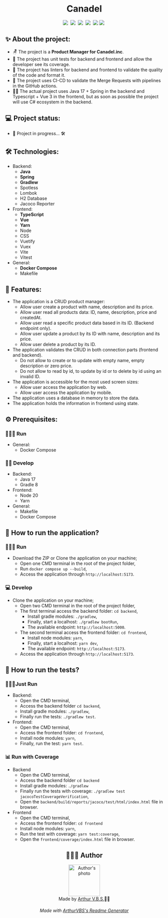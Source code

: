 <h1 align="center">Canadel</h1>

<div align="center">
<img src="https://img.shields.io/badge/GitHub-000?style=social&logoColor=469BD2&logo=github">&nbsp;
<img src="https://img.shields.io/badge/Docker-000?style=social&logoColor=469BD2&logo=Docker">&nbsp;
<img src="https://img.shields.io/badge/TypeScript-000?style=social&logoColor=469BD2&logo=TypeScript">&nbsp;
<img src="https://img.shields.io/badge/Vue-000?style=social&logoColor=469BD2&logo=vue.js">&nbsp;
<img src="https://img.shields.io/badge/Java-000?style=social&logoColor=469BD2&logo=openjdk">
<img src="https://img.shields.io/badge/Spring-000?style=social&logoColor=469BD2&logo=Spring">&nbsp;
</div>

## ✨ About the project:

- 🪑 The project is a **Product Manager for Canadel.inc**.
- 🧪 The project has unit tests for backend and frontend and allow the developer see its coverage.
- 🧹 The project has linters for backend and frontend to validate the quality of the code and format it.
- 🐳 The project uses CI-CD to validate the Merge Requests with pipelines in the GitHub actions.
- 🧑‍💻 The actual project uses Java 17 + Spring in the backend and Typescript + Vue 3 in the frontend, but as soon as possible the project will use C# ecosystem in the backend.

## 💻 Project status:

- 🚧 Project in progress... 🛠

## 🛠 Technologies:

- Backend:
  - **Java**
  - **Spring**
  - **Gradlew**
  - Spotless
  - Lombok
  - H2 Database
  - Jacoco Reporter
- Frontend:
  - **TypeScript**
  - **Vue**
  - **Yarn**
  - Node
  - CSS
  - Vuetify
  - Vuex
  - Vite
  - Vitest
- General:
  - **Docker Compose**
  - Makefile

## 📝 Features:

- The application is a CRUD product manager:
  - Allow user create a product with name, description and its price.
  - Allow user read all products data: ID, name, description, price and createdAt.
  - Allow user read a specific product data based in its ID. (Backend endpoint only).
  - Allow user update a product by its ID with name, description and its price.
  - Allow user delete a product by its ID.
- The application validates the CRUD in both connection parts (frontend and backend).
  - Do not allow to create or to update with empty name, empty description or zero price.
  - Do not allow to read by id, to update by id or to delete by id using an invalid ID.
- The application is accessible for the most used screen sizes:
  - Allow user access the application by web.
  - Allow user access the application by mobile.
- The application uses a database in memory to store the data.
- The application holds the information in frontend using state.

## ⚙️ Prerequisites:

### 🏃‍♂️‍➡️ Run

- General:
  - Docker Compose

### 🧑‍💻 Develop

- Backend:
  - Java 17
  - Gradle 8
- Frontend:
  - Node 20
  - Yarn
- General:
  - Makefile
  - Docker Compose

## 🚀 How to run the application?

### 🏃‍♂️‍➡️ Run

- Download the ZIP or Clone the application on your machine;
  - Open one CMD terminal in the root of the project folder,
  - Run `docker compose up --build`,
  - Access the application through `http://localhost:5173`.

### 💻 Develop

- Clone the application on your machine;
  - Open two CMD terminal in the root of the project folder,
  - The first terminal access the backend folder: `cd backend`,
    - Install gradle modules: `./gradlew`,
    - Finally, start a localhost: `./gradlew bootRun`,
    - The available endpoint: `http://localhost:5000`.
  - The second terminal access the frontend folder: `cd frontend`,
    - Install node modules: `yarn`,
    - Finally, start a localhost: `yarn dev`,
    - The available endpoint: `http://localhost:5173`.
  - Access the application through `http://localhost:5173`.

## 🧪 How to run the tests?

### 🏃‍♂️‍➡️Just Run

- Backend:
  - Open the CMD terminal,
  - Access the backend folder `cd backend`,
  - Install gradle modules: `./gradlew`,
  - Finally run the tests: `./gradlew test`.
- Frontend:
  - Open the CMD terminal,
  - Access the frontend folder: `cd frontend`,
  - Install node modules: `yarn`,
  - Finally, run the test: `yarn test`.

### 📊 Run with Coverage

- Backend
  - Open the CMD terminal,
  - Access the backend folder `cd backend`
  - Install gradle modules: `./gradlew`
  - Finally run the tests with coverage: `./gradlew test jacocoTestCoverageVerification`,
  - Open the `backend/build/reports/jacoco/test/html/index.html` file in browser.
- Frontend
  - Open the CMD terminal,
  - Access the frontend folder: `cd frontend`
  - Install node modules: `yarn`,
  - Run the test with coverage: `yarn test:coverage`,
  - Open the `frontend/coverage/index.html` file in browser.

<h2 align="center">👨🏽‍💻 Author</h2>

<div align="center">
<img width="100px;" src="https://avatars.githubusercontent.com/u/84406367?v=4" alt="Author's photo"/>
<br><span>Made by <a href="https://github.com/ArthurVBS" target="_blank" rel="external">Arthur V.B.S.</a>✌🏽</span>
</div>

<h6 align="center">Made with <a href="https://github.com/ArthurVBS/ReadmeGenerator" target="_blank" rel="external">ArthurVBS's Readme Generator</a></h6>
